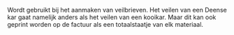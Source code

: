 Wordt gebruikt bij het aanmaken van veilbrieven. Het veilen van een Deense kar gaat namelijk anders als het veilen van een kooikar. Maar dit kan ook geprint worden op de factuur als een totaalstaatje van elk materiaal.